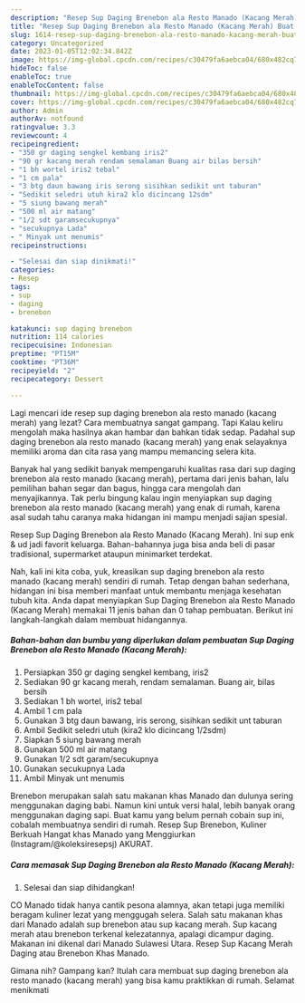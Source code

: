 ```yaml
---
description: "Resep Sup Daging Brenebon ala Resto Manado (Kacang Merah) Buat Buka Puasa"
title: "Resep Sup Daging Brenebon ala Resto Manado (Kacang Merah) Buat Buka Puasa"
slug: 1614-resep-sup-daging-brenebon-ala-resto-manado-kacang-merah-buat-buka-puasa
category: Uncategorized
date: 2023-01-05T12:02:34.842Z
image: https://img-global.cpcdn.com/recipes/c30479fa6aebca04/680x482cq70/sup-daging-brenebon-ala-resto-manado-kacang-merah-foto-resep-utama.jpg
hideToc: false
enableToc: true
enableTocContent: false
thumbnail: https://img-global.cpcdn.com/recipes/c30479fa6aebca04/680x482cq70/sup-daging-brenebon-ala-resto-manado-kacang-merah-foto-resep-utama.jpg
cover: https://img-global.cpcdn.com/recipes/c30479fa6aebca04/680x482cq70/sup-daging-brenebon-ala-resto-manado-kacang-merah-foto-resep-utama.jpg
author: Admin
authorAv: notfound
ratingvalue: 3.3
reviewcount: 4
recipeingredient:
- "350 gr daging sengkel kembang iris2"
- "90 gr kacang merah rendam semalaman Buang air bilas bersih"
- "1 bh wortel iris2 tebal"
- "1 cm pala"
- "3 btg daun bawang iris serong sisihkan sedikit unt taburan"
- "Sedikit seledri utuh kira2 klo dicincang 12sdm"
- "5 siung bawang merah"
- "500 ml air matang"
- "1/2 sdt garamsecukupnya"
- "secukupnya Lada"
- " Minyak unt menumis"
recipeinstructions:

- "Selesai dan siap dinikmati!"
categories:
- Resep
tags:
- sup
- daging
- brenebon

katakunci: sup daging brenebon 
nutrition: 114 calories
recipecuisine: Indonesian
preptime: "PT15M"
cooktime: "PT36M"
recipeyield: "2"
recipecategory: Dessert

---
```



Lagi mencari ide resep sup daging brenebon ala resto manado (kacang merah) yang lezat? Cara membuatnya sangat gampang. Tapi Kalau keliru mengolah maka hasilnya akan hambar dan bahkan tidak sedap. Padahal sup daging brenebon ala resto manado (kacang merah) yang enak selayaknya memiliki aroma dan cita rasa yang mampu memancing selera kita.


Banyak hal yang sedikit banyak mempengaruhi kualitas rasa dari sup daging brenebon ala resto manado (kacang merah), pertama dari jenis bahan, lalu pemilihan bahan segar dan bagus, hingga cara mengolah dan menyajikannya. Tak perlu bingung kalau ingin menyiapkan sup daging brenebon ala resto manado (kacang merah) yang enak di rumah, karena asal sudah tahu caranya maka hidangan ini mampu menjadi sajian spesial.

Resep Sup Daging Brenebon ala Resto Manado (Kacang Merah). Ini sup enk &amp; ud jadi favorit keluarga. Bahan-bahannya juga bisa anda beli di pasar tradisional, supermarket ataupun minimarket terdekat.


Nah, kali ini kita coba, yuk, kreasikan sup daging brenebon ala resto manado (kacang merah) sendiri di rumah. Tetap dengan bahan sederhana, hidangan ini bisa memberi manfaat untuk membantu menjaga kesehatan tubuh kita. Anda dapat menyiapkan Sup Daging Brenebon ala Resto Manado (Kacang Merah) memakai 11 jenis bahan dan 0 tahap pembuatan. Berikut ini langkah-langkah dalam membuat hidangannya.

<!--inarticleads1-->

##### Bahan-bahan dan bumbu yang diperlukan dalam pembuatan Sup Daging Brenebon ala Resto Manado (Kacang Merah):

1. Persiapkan 350 gr daging sengkel kembang, iris2
1. Sediakan 90 gr kacang merah, rendam semalaman. Buang air, bilas bersih
1. Sediakan 1 bh wortel, iris2 tebal
1. Ambil 1 cm pala
1. Gunakan 3 btg daun bawang, iris serong, sisihkan sedikit unt taburan
1. Ambil Sedikit seledri utuh (kira2 klo dicincang 1/2sdm)
1. Siapkan 5 siung bawang merah
1. Gunakan 500 ml air matang
1. Gunakan 1/2 sdt garam/secukupnya
1. Gunakan secukupnya Lada
1. Ambil  Minyak unt menumis


Brenebon merupakan salah satu makanan khas Manado dan dulunya sering menggunakan daging babi. Namun kini untuk versi halal, lebih banyak orang menggunakan daging sapi. Buat kamu yang belum pernah cobain sup ini, cobalah membuatnya sendiri di rumah. Resep Sup Brenebon, Kuliner Berkuah Hangat khas Manado yang Menggiurkan (Instagram/@koleksiresepsj) AKURAT. 

<!--inarticleads2-->

##### Cara memasak Sup Daging Brenebon ala Resto Manado (Kacang Merah):


1. Selesai dan siap dihidangkan!

CO Manado tidak hanya cantik pesona alamnya, akan tetapi juga memiliki beragam kuliner lezat yang menggugah selera. Salah satu makanan khas dari Manado adalah sup brenebon atau sup kacang merah. Sup kacang merah atau brenebon terkenal kelezatannya, apalagi dicampur daging. Makanan ini dikenal dari Manado Sulawesi Utara. Resep Sup Kacang Merah Daging atau Brenebon Khas Manado. 

Gimana nih? Gampang kan? Itulah cara membuat sup daging brenebon ala resto manado (kacang merah) yang bisa kamu praktikkan di rumah. Selamat menikmati
